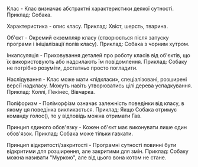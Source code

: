 Клас - Клас визначає абстрактні характеристики деякої сутності.
	Приклад: Собака.

Характеристика - опис класу.
	Приклад: Хвіст, шерсть, тварина.

Об'єкт - Окремий екземпляр класу (створюється після запуску 
програми і ініціалізації полів класу).
	Приклад: Собака з чорним хутром.

Інкапсуляція - Приховування деталей про роботу класів від 
об'єктів, що їх використовують або надсилають їм повідомлення.
	Приклад: Собаку не потрібно розуміти, 
	достатньо просто погладити.

Наслідування - Клас може мати «підкласи», спеціалізовані, розширені 
версії надкласу. Можуть навіть утворюватись цілі дерева успадкування.
	Приклад: Коллі, Пекінес, Вівчарка.

Поліфоризм - Поліморфізм означає залежність поведінки 
від класу, в якому ця поведінка викликається.
	Приклад: Якщо Собака отримує команду голос(), 
	то у відповідь можна отримати Гав.



Принцип єдиного обов'язку - Кожен об'єкт має виконувати лише один обов'язок.
	Приклад: Собака може тільки гавкати.

Принцип відкритості/закритості - Програмні сутності повинні бути відкритими 
для розширення, але закритими для змін.
	Приклад: Собаку можна називати "Муркою", 
	але від цього вона котом не стане.